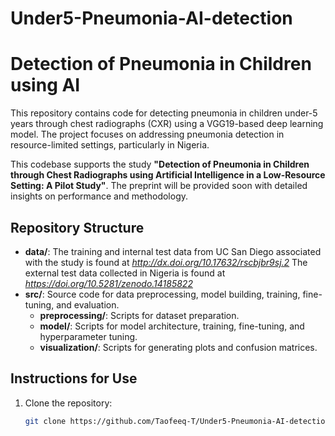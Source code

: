 # Under5-Pneumonia-AI-detection

# Detection of Pneumonia in Children using AI

This repository contains code for detecting pneumonia in children under-5 years through chest radiographs (CXR) using a VGG19-based deep learning model. The project focuses on addressing pneumonia detection in resource-limited settings, particularly in Nigeria.

This codebase supports the study **"Detection of Pneumonia in Children through Chest Radiographs using Artificial Intelligence in a Low-Resource Setting: A Pilot Study"**. The preprint will be provided soon with detailed insights on performance and methodology.

## Repository Structure
- **data/**: The training and internal test data from UC San Diego associated with the study is found at *http://dx.doi.org/10.17632/rscbjbr9sj.2* The external test data collected in Nigeria is found at *https://doi.org/10.5281/zenodo.14185822*
- **src/**: Source code for data preprocessing, model building, training, fine-tuning, and evaluation.
  - **preprocessing/**: Scripts for dataset preparation.
  - **model/**: Scripts for model architecture, training, fine-tuning, and hyperparameter tuning.
  - **visualization/**: Scripts for generating plots and confusion matrices.


## Instructions for Use
1. Clone the repository:
   ```bash
   git clone https://github.com/Taofeeq-T/Under5-Pneumonia-AI-detection
   
   
